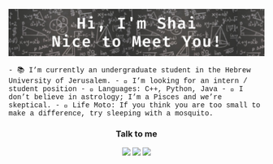 <p align="center" ><img src="https://raw.githubusercontent.com/shaigindin/shaigindin/main/intro2.jpeg" ></p>


<p style="font-family:Courier New">
- 📚 I’m currently an undergraduate student in the Hebrew University of Jerusalem.
- 🔎 I’m looking for an intern / student position
- 🎼 Languages: C++, Python, Java 
- 🐠 I don’t believe in astrology; I’m a Pisces and we’re skeptical.
- 🌈 Life Moto: If you think you are too small to make a difference, try sleeping with a mosquito. 
</p>


<h3 align="center">Talk to me</h3>
<p align="center">
  <a href= "https://www.linkedin.com/in/shai-gindin-0b1517162/"><img src="https://img.icons8.com/dusk/48/000000/linkedin.png"/></a>
  <a href= "mailto: shaigindin@gmail.com"><img src="https://img.icons8.com/dusk/48/000000/medium-new.png"/></a>
  <a href= "https://www.youtube.com/watch?v=CciySoyQc4s"><img src="https://img.icons8.com/dusk/48/000000/youtube--v2.png"/></a>
</p>
